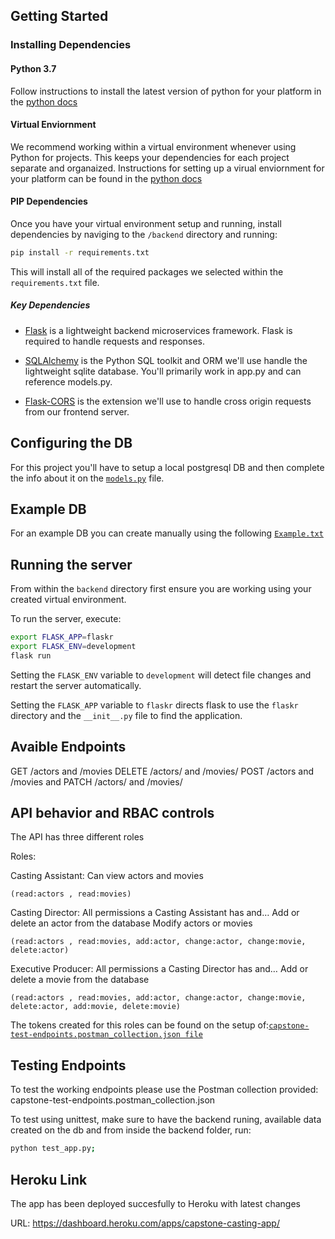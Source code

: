 ## Getting Started

### Installing Dependencies


#### Python 3.7

Follow instructions to install the latest version of python for your platform in the [python docs](https://docs.python.org/3/using/unix.html#getting-and-installing-the-latest-version-of-python)

#### Virtual Enviornment

We recommend working within a virtual environment whenever using Python for projects. This keeps your dependencies for each project separate and organaized. Instructions for setting up a virual enviornment for your platform can be found in the [python docs](https://packaging.python.org/guides/installing-using-pip-and-virtual-environments/)

#### PIP Dependencies

Once you have your virtual environment setup and running, install dependencies by naviging to the `/backend` directory and running:

```bash
pip install -r requirements.txt
```

This will install all of the required packages we selected within the `requirements.txt` file.

##### Key Dependencies

- [Flask](http://flask.pocoo.org/)  is a lightweight backend microservices framework. Flask is required to handle requests and responses.

- [SQLAlchemy](https://www.sqlalchemy.org/) is the Python SQL toolkit and ORM we'll use handle the lightweight sqlite database. You'll primarily work in app.py and can reference models.py. 

- [Flask-CORS](https://flask-cors.readthedocs.io/en/latest/#) is the extension we'll use to handle cross origin requests from our frontend server. 

## Configuring the DB

For this project you'll have to setup a local postgresql DB and then complete the info about it on the [`models.py`](models.py) file.

## Example DB

For an example DB you can create manually using the following [`Example.txt`](example.txt)

## Running the server

From within the `backend` directory first ensure you are working using your created virtual environment.

To run the server, execute:

```bash
export FLASK_APP=flaskr
export FLASK_ENV=development
flask run
```

Setting the `FLASK_ENV` variable to `development` will detect file changes and restart the server automatically.

Setting the `FLASK_APP` variable to `flaskr` directs flask to use the `flaskr` directory and the `__init__.py` file to find the application. 

## Avaible Endpoints

GET /actors and /movies
DELETE /actors/ and /movies/
POST /actors and /movies and
PATCH /actors/ and /movies/


## API behavior and RBAC controls

The API has three different roles

Roles:

Casting Assistant:
    Can view actors and movies 

    (read:actors , read:movies)

Casting Director:
    All permissions a Casting Assistant has and…
    Add or delete an actor from the database
    Modify actors or movies

    (read:actors , read:movies, add:actor, change:actor, change:movie, delete:actor)

Executive Producer:
    All permissions a Casting Director has and…
    Add or delete a movie from the database

    (read:actors , read:movies, add:actor, change:actor, change:movie, delete:actor, add:movie, delete:movie)

The tokens created for this roles can be found on the setup of:[`capstone-test-endpoints.postman_collection.json file`](.capstone-test-endpoints.postman_collection.json)


## Testing Endpoints

To test the working endpoints please use the Postman collection provided: capstone-test-endpoints.postman_collection.json

To test using unittest, make sure to have the backend runing, available data created on the db and from inside the backend folder, run:

```bash
python test_app.py;
```

## Heroku Link

The app has been deployed succesfully to Heroku with latest changes

URL: https://dashboard.heroku.com/apps/capstone-casting-app/
